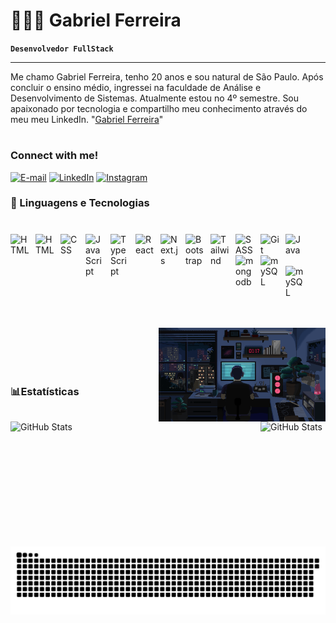 # 👩🏻‍💻 Gabriel Ferreira

**`Desenvolvedor FullStack`**
__________________________________________________________________________________________________
Me chamo Gabriel Ferreira, tenho 20 anos e sou natural de São Paulo. 
Após concluir o ensino médio, ingressei na faculdade de Análise e Desenvolvimento de Sistemas. Atualmente estou no 4º semestre.
Sou apaixonado por tecnologia e compartilho meu conhecimento através do meu meu LinkedIn. "[Gabriel Ferreira](https://www.linkedin.com/in/gabriel-ferreira-044255267)"


#


<h3 align="left">Connect with me!</h3>

[![E-mail](https://img.shields.io/badge/-Email-000?style=for-the-badge&logo=microsoft-outlook&logoColor=FF00F6&color:FFF)](mailto:gabrielferreiradesouza5513@gmail.com)
[![LinkedIn](https://img.shields.io/badge/-LinkedIn-000?style=for-the-badge&logo=linkedin&logoColor=FF00F6&color:FFF)](https://www.linkedin.com/in/gabriel-ferreira-044255267)
[![Instagram](https://img.shields.io/badge/-Instagram-000?style=for-the-badge&logo=instagram&logoColor=FF00F6&color:FFF)](https://www.instagram.com/umggabriel/)



 ### 🤖 Linguagens e Tecnologias
 #

<img
  align="left"
  alt="HTML"
  title="HTML"
  width="30px"
  style="padding-right: 10px"
  src="https://cdn.jsdelivr.net/gh/devicons/devicon@latest/icons/html5/html5-original.svg"
/>

<img
  align="left"
  alt="HTML"
  title="HTML"
  width="30px"
  style="padding-right: 10px"
  src="https://cdn.jsdelivr.net/gh/devicons/devicon@latest/icons/nodejs/nodejs-original.svg"
/>

<img
  align="left"
  alt="CSS"
  title="CSS"
  width="30px"
  style="padding-right: 10px"
  src="https://cdn.jsdelivr.net/gh/devicons/devicon@latest/icons/css3/css3-original.svg"
/>
<img
  align="left"
  alt="JavaScript"
  title="JavaScript"
  width="30px"
  style="padding-right: 10px"
  src="https://cdn.jsdelivr.net/gh/devicons/devicon@latest/icons/javascript/javascript-original.svg"
/>
<img
  align="left"
  alt="TypeScript"
  title="TypeScript"
  width="30px"
  style="padding-right: 10px"
  src="https://cdn.jsdelivr.net/gh/devicons/devicon@latest/icons/typescript/typescript-original.svg"
/>
<img
  align="left"
  alt="React"
  title="React"
  width="30px"
  style="padding-right: 10px"
  src="https://cdn.jsdelivr.net/gh/devicons/devicon@latest/icons/react/react-original.svg"
/>
<img
  align="left"
  alt="Next.js"
  title="Next.js"
  width="30px"
  style="padding-right: 10px"
  src="https://cdn.jsdelivr.net/gh/devicons/devicon@latest/icons/nextjs/nextjs-original.svg"
/>
<img
  align="left"
  alt="Bootstrap"
  title="Bootstrap"
  width="30px"
  style="padding-right: 10px"
  src="https://cdn.jsdelivr.net/gh/devicons/devicon@latest/icons/bootstrap/bootstrap-original.svg"
/>
<img
  align="left"
  alt="Tailwind"
  title="Tailwind"
  width="30px"
  style="padding-right: 10px"
  src="https://cdn.jsdelivr.net/gh/devicons/devicon@latest/icons/tailwindcss/tailwindcss-original.svg"
/>
<img
  align="left"
  alt="SASS"
  title="SASS"
  width="30px"
  style="padding-right: 10px"
  src="https://cdn.jsdelivr.net/gh/devicons/devicon@latest/icons/sass/sass-original.svg"
/>
<img
  align="left"
  alt="Git"
  title="Git"
  width="30px"
  style="padding-right: 10px"
  src="https://cdn.jsdelivr.net/gh/devicons/devicon@latest/icons/git/git-original.svg"
/>

<img
  align="left"
  alt="Java"
  title="Java"
  width="30px"
  style="padding-right: 10px"
  src="https://cdn.jsdelivr.net/gh/devicons/devicon@latest/icons/java/java-original.svg"
/>


<img
  align="left"
  alt="mongodb"
  title="MongoDB"
  width="30px"
  style="padding-right: 10px"
  src="https://cdn.jsdelivr.net/gh/devicons/devicon@latest/icons/mongodb/mongodb-original.svg"
/>


<img
  align="left"
  alt="mySQL"
  title="MySQL"
  width="30px"
  style="padding-right: 10px"
  src="https://cdn.jsdelivr.net/gh/devicons/devicon@latest/icons/mysql/mysql-original.svg"
/>
<br/>
<br/>
<br/>
<img
  align="left"
  alt="mySQL"
  title="MySQL"
  width="30px"
  style="padding-right: 10px"
  src="https://cdn.jsdelivr.net/gh/devicons/devicon@latest/icons/figma/figma-original.svg"
/>
<br/>
<br/>
<br/>
<br/>
<br/>


<img align="right" alt="" height="150px" position="relative" src="./src/studycode2.gif">
<br/>
<br/>
<br/>
<br/>

###    📊Estatísticas
<p>
<img
  align="left"
  alt="GitHub Stats"
  width="400"
  src="https://github-readme-stats.vercel.app/api?username=bielferr&show_icons=true&theme=tokyonight&include_all_commits=true&locale=pt-br"
/>
  <img
    align="left"
    alt="GitHub Stats"
    height="200"
    src="https://github-readme-stats.vercel.app/api/top-langs/?username=bielferr&theme=tokyonight&layout=compact&custom_title=Tecnologias&langs_count=9"
  />
</p>


#
<picture align="center">
  <source media="(prefers-color-scheme: dark)" srcset="https://raw.githubusercontent.com/bielferr/bielferr/output/github-contribution-grid-snake-dark.svg">
  <source media="(prefers-color-scheme: light)" srcset="https://raw.githubusercontent.com/bielferr/bielferr/output/github-contribution-grid-snake-dark.svg">
  <img align="center" alt="github contribution grid snake animation" src="https://raw.githubusercontent.com/bielferr/bielferr/output/github-contribution-grid-snake.svg">
</picture>

